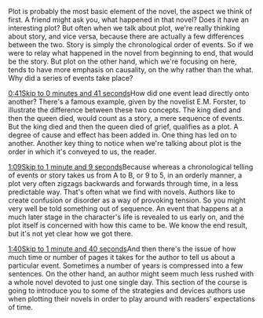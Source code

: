 Plot is probably the most basic element of the novel, the aspect we think of first. A friend might ask you, what happened in that novel? Does it have an interesting plot? But often when we talk about plot, we're really thinking about story, and vice versa, because there are actually a few differences between the two. Story is simply the chronological order of events. So if we were to relay what happened in the novel from beginning to end, that would be the story. But plot on the other hand, which we're focusing on here, tends to have more emphasis on causality, on the why rather than the what. Why did a series of events take place?

[0:41Skip to 0 minutes and 41 seconds](https://www.futurelearn.com/courses/how-to-read-a-novel/1/steps/185592#)How did one event lead directly onto another? There's a famous example, given by the novelist E.M. Forster, to illustrate the difference between these two concepts. The king died and then the queen died, would count as a story, a mere sequence of events. But the king died and then the queen died of grief, qualifies as a plot. A degree of cause and effect has been added in. One thing has led on to another. Another key thing to notice when we're talking about plot is the order in which it's conveyed to us, the reader.

[1:09Skip to 1 minute and 9 seconds](https://www.futurelearn.com/courses/how-to-read-a-novel/1/steps/185592#)Because whereas a chronological telling of events or story takes us from A to B, or 9 to 5, in an orderly manner, a plot very often zigzags backwards and forwards through time, in a less predictable way. That's often what we find with novels. Authors like to create confusion or disorder as a way of provoking tension. So you might very well be told something out of sequence. An event that happens at a much later stage in the character's life is revealed to us early on, and the plot itself is concerned with how this came to be. We know the end result, but it's not yet clear how we got there.

[1:40Skip to 1 minute and 40 seconds](https://www.futurelearn.com/courses/how-to-read-a-novel/1/steps/185592#)And then there's the issue of how much time or number of pages it takes for the author to tell us about a particular event. Sometimes a number of years is compressed into a few sentences. On the other hand, an author might seem much less rushed with a whole novel devoted to just one single day. This section of the course is going to introduce you to some of the strategies and devices authors use when plotting their novels in order to play around with readers' expectations of time.

